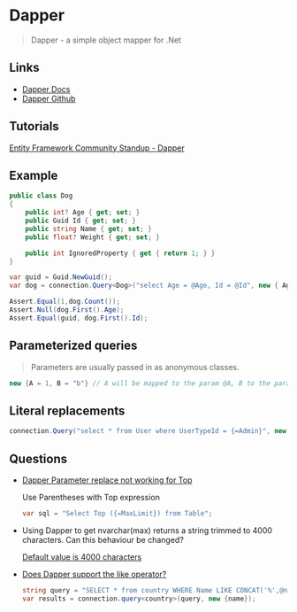 # Dapper

> Dapper - a simple object mapper for .Net

## Links

* [Dapper Docs](https://dapperlib.github.io/Dapper/)
* [Dapper Github](https://github.com/DapperLib/Dapper)


## Tutorials

[Entity Framework Community Standup - Dapper](https://www.youtube.com/watch?v=txiQar6PqvA)

## Example

```cs
public class Dog
{
    public int? Age { get; set; }
    public Guid Id { get; set; }
    public string Name { get; set; }
    public float? Weight { get; set; }

    public int IgnoredProperty { get { return 1; } }
}

var guid = Guid.NewGuid();
var dog = connection.Query<Dog>("select Age = @Age, Id = @Id", new { Age = (int?)null, Id = guid });

Assert.Equal(1,dog.Count());
Assert.Null(dog.First().Age);
Assert.Equal(guid, dog.First().Id);
```

## Parameterized queries

> Parameters are usually passed in as anonymous classes.

```cs
new {A = 1, B = "b"} // A will be mapped to the param @A, B to the param @B
```

## Literal replacements

```cs
connection.Query("select * from User where UserTypeId = {=Admin}", new { UserTypeId.Admin });
```

## Questions

* [Dapper Parameter replace not working for Top](https://stackoverflow.com/q/36946879/1366033)

    Use Parentheses with Top expression

    ```cs
    var sql = "Select Top ({=MaxLimit}) from Table";
    ```

* Using Dapper to get nvarchar(max) returns a string trimmed to 4000 characters. Can this behaviour be changed?

    [Default value is 4000 characters](https://github.com/DapperLib/Dapper/blob/a31dfd3dd4d7f3f2580bd33c877199d7ef3e3ef9/Dapper/DbString.cs#L16-L21)

* [Does Dapper support the like operator?](https://stackoverflow.com/q/6030099/1366033)

    ```cs
    string query = "SELECT * from country WHERE Name LIKE CONCAT('%',@name,'%');"
    var results = connection.query<country>(query, new {name});
    ```


